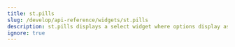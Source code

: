 ```yaml
---
title: st.pills
slug: /develop/api-reference/widgets/st.pills
description: st.pills displays a select widget where options display as pill buttons.
ignore: true
---
```


<Autofunction function="streamlit.pills" />
